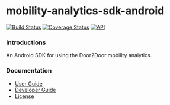# mobility-analytics-sdk-android
[![Build Status](https://travis-ci.com/door2door-io/mobility-analytics-sdk-android.svg?token=pjx3zDtzXuU6uwdz9wez&branch=develop)](https://travis-ci.com/door2door-io/mobility-analytics-sdk-android)
[![Coverage Status](https://coveralls.io/repos/github/door2door-io/mobility-analytics-sdk-android/badge.svg?branch=develop&t=R8mFz4)](https://coveralls.io/github/door2door-io/mobility-analytics-sdk-android?branch=develop)
[![API](https://img.shields.io/badge/API-16%2B-blue.svg?style=flat)](https://android-arsenal.com/api?level=16)

### Introductions
An Android SDK for using the Door2Door mobility analytics.

### Documentation

* [User Guide](docs/UserGuide.md)
* [Developer Guide](docs/DeveloperGuide.md)
* [License](LICENSE)
